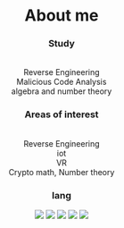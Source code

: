 <h1 align = "center"> About me</h1>

<h3 align= "center"> Study </h3>
<p align="center">
<br>Reverse Engineering 
<br>Malicious Code Analysis
<br> algebra and number theory
</p>


<h3 align = "center"> Areas of interest</h3>
<p align="center">
<br>Reverse Engineering 
<br>iot
<br>VR
<br> Crypto math, Number theory
</p>

<h3 align="center"> lang </h3>
<p align="center">
<img src="https://img.shields.io/badge/c-%23A8B9CC.svg?&style=for-the-badge&logo=c&logoColor=black" />
<img src="https://img.shields.io/badge/c%2B%2B-%2300599C.svg?&style=for-the-badge&logo=c%2B%2B&logoColor=white" />
<img src="https://img.shields.io/badge/Python-3776AB?style=for-the-badge&logo=Python&logoColor=white">
<img src="https://img.shields.io/badge/Rust-000000?style=for-the-badge&logo;logo=Rust&amp;logoColor=white">
<img src="https://img.shields.io/badge/Assembly-000000?style=for-the-badge&logo;logo=Assembly&amp;logoColor=white">
</p>
